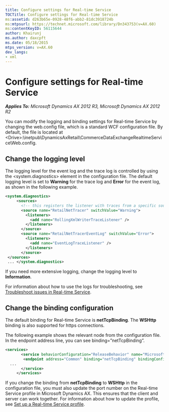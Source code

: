 ```yaml
---
title: Configure settings for Real-time Service
TOCTitle: Configure settings for Real-time Service
ms:assetid: d263b65e-0928-48f6-abb2-81dc3918724b
ms:mtpsurl: https://technet.microsoft.com/library/Dn343753(v=AX.60)
ms:contentKeyID: 56115644
author: Khairunj
ms.author: daxcpft
ms.date: 05/18/2015
mtps_version: v=AX.60
dev_langs:
- xml
---
```


# Configure settings for Real-time Service 


_**Applies To:** Microsoft Dynamics AX 2012 R3, Microsoft Dynamics AX 2012 R2_

You can modify the logging and binding settings for Real-time Service by changing the web.config file, which is a standard WCF configuration file. By default, the file is located at \<Drive\>:\\inetpub\\DynamicsAxRetail\\CommerceDataExchangeRealtimeService\\Web.config.

## Change the logging level

The logging level for the event log and the trace log is controlled by using the \<system.diagnostics\> element in the configuration file. The default logging level is set to **Warning** for the trace log and **Error** for the event log, as shown in the following example.

``` xml
<system.diagnostics>
     <sources>
       <!-- this registers the listener with traces from a specific source -->
       <source name="RetailNetTracer" switchValue="Warning">
         <listeners>
           <add name="RollingXmlWriterTraceListener" />
         </listeners>
       </source>
       <source name="RetailNetTracerEventLog" switchValue="Error">
         <listeners>
           <add name="EventLogTraceListener" />
         </listeners>
       </source>
 </sources>
 ... </system.diagnostics>
```

If you need more extensive logging, change the logging level to **Information**.

For information about how to use the logs for troubleshooting, see [Troubleshoot issues in Real-time Service](troubleshoot-issues-in-real-time-service.md).

## Change the binding configuration

The default binding for Real-time Service is **netTcpBinding**. The **WSHttp** binding is also supported for https connections.

The following example shows the relevant node from the configuration file. In the endpoint address line, you can see binding=”netTcpBinding”.

``` xml
<services>
       <service behaviorConfiguration="ReleaseBehavior" name="Microsoft.Dynamics.Retail.TransactionServices.TransactionService">
        <endpoint address="Common" binding="netTcpBinding" bindingConfiguration="StreamedTCPBinding" name="Common" contract="Microsoft.Dynamics.Retail.TransactionServices.Contracts.ITransactionService" />
  ...
       </service>
     </services>
```

If you change the binding from **netTcpBinding** to **WSHttp** in the configuration file, you must also update the port number on the Real-time Service profile in Microsoft Dynamics AX. This ensures that the client and server can work together. For information about how to update the profile, see [Set up a Real-time Service profile](set-up-a-real-time-service-profile.md).

  



